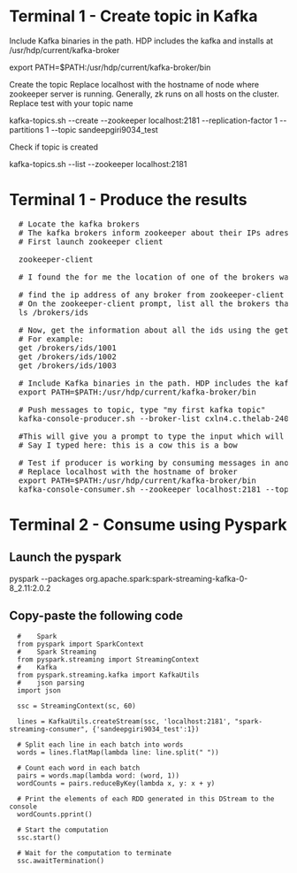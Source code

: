 # Terminal 1 - Create topic in Kafka
Include Kafka binaries in the path. HDP includes the kafka and installs at /usr/hdp/current/kafka-broker
  
  export PATH=$PATH:/usr/hdp/current/kafka-broker/bin
   
Create the topic
Replace localhost with the hostname of node where zookeeper server is running. Generally, zk runs on all hosts on the cluster.
Replace test with your topic name
  
  kafka-topics.sh --create --zookeeper localhost:2181 --replication-factor 1 --partitions 1 --topic sandeepgiri9034_test

Check if topic is created
  
  kafka-topics.sh  --list --zookeeper localhost:2181


# Terminal 1 - Produce the results
<pre>
  # Locate the kafka brokers
  # The kafka brokers inform zookeeper about their IPs adresses. Most of the eco-system considers the zookeeper as a central registry.
  # First launch zookeeper client
  
  zookeeper-client

  # I found the for me the location of one of the brokers was ip-172-xx-xx-xxx.ec2.internal:6667

  # find the ip address of any broker from zookeeper-client using command get /brokers/ids/0
  # On the zookeeper-client prompt, list all the brokers that registered
  ls /brokers/ids

  # Now, get the information about all the ids using the get command with the nodes listed in previous command
  # For example:
  get /brokers/ids/1001
  get /brokers/ids/1002
  get /brokers/ids/1003

  # Include Kafka binaries in the path. HDP includes the kafka and installs at /usr/hdp/current/kafka-broker
  export PATH=$PATH:/usr/hdp/current/kafka-broker/bin

  # Push messages to topic, type "my first kafka topic"
  kafka-console-producer.sh --broker-list cxln4.c.thelab-240901.internal:6667 --topic sandeepgiri9034_test 

  #This will give you a prompt to type the input which will be pushed to the topic
  # Say I typed here: this is a cow this is a bow

  # Test if producer is working by consuming messages in another terminal
  # Replace localhost with the hostname of broker
  export PATH=$PATH:/usr/hdp/current/kafka-broker/bin
  kafka-console-consumer.sh --zookeeper localhost:2181 --topic sandeepgiri9034_test --from-beginning
</pre>

# Terminal 2 - Consume using Pyspark

## Launch the pyspark
pyspark --packages org.apache.spark:spark-streaming-kafka-0-8_2.11:2.0.2

## Copy-paste the following code

```
  #    Spark
  from pyspark import SparkContext
  #    Spark Streaming
  from pyspark.streaming import StreamingContext
  #    Kafka
  from pyspark.streaming.kafka import KafkaUtils
  #    json parsing
  import json

  ssc = StreamingContext(sc, 60)

  lines = KafkaUtils.createStream(ssc, 'localhost:2181', "spark-streaming-consumer", {'sandeepgiri9034_test':1})

  # Split each line in each batch into words
  words = lines.flatMap(lambda line: line.split(" "))

  # Count each word in each batch
  pairs = words.map(lambda word: (word, 1))
  wordCounts = pairs.reduceByKey(lambda x, y: x + y)

  # Print the elements of each RDD generated in this DStream to the console
  wordCounts.pprint()

  # Start the computation
  ssc.start()

  # Wait for the computation to terminate
  ssc.awaitTermination()

```

